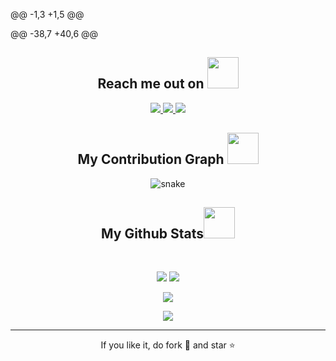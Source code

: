 @@ -1,3 +1,5 @@


<p align="center">

</p align="center">
@@ -38,7 +40,6 @@
<h2 align="center">Reach me out on <img src="https://media0.giphy.com/media/jqNPzdTTxQfOgOqpO4/source.gif" width="50"></h2>

<p align="center">

<!-- <img src="https://img.shields.io/badge/-aryan-purple?style=flat-square&logo=instagram&logoColor=white&link=https://www.instagram.com/pinkdogg307/"/> -->
<a href="mailto: aryankunwarr@gmail.com">
 <img src="https://img.shields.io/badge/-aryankunwar-c14438?style=flat-square&logo=Gmail&logoColor=white&link=mailto:aryankunwarr@gmail.com"/>
</a>
<a href="https://www.linkedin.com/in/aryan-kunwar-9a6219209/">
 <img src="https://img.shields.io/badge/-aryankunwar-blue?style=flat-square&logo=Linkedin&logoColor=white&link=https://www.linkedin.com/in/aryan-kunwar-9a6219209/"/>
</a>
 <a href="https://twitter.com/AryanKunwar10">
 <img src="https://img.shields.io/badge/-aryankunwar10-blue?style=flat-square&logo=twitter&logoColor=white&link=https://twitter.com/aryankunwar10"/>
</a>
</p>
<h2 align="center">
  My Contribution Graph <img src="https://media.giphy.com/media/xUA7aZeLE2e0P7Znz2/giphy.gif" width="50">
</h2>
<p align="center">
  <img src="https://github.com/ritik307/ritik307/raw/output/github-contribution-grid-snake.svg" alt="snake"></center>
</p>
<h2 align="center">
  My Github Stats<img src="https://media.giphy.com/media/VgCDAzcKvsR6OM0uWg/giphy.gif" width="50">
</h2>
 
<br>
<p align = "center">
  <img  src = "https://github-readme-stats.vercel.app/api?username=AryanKunwar02&show_icons=true&theme=radical&line_height=27">
  <img src = "https://github-readme-stats.vercel.app/api/top-langs/?username=AryanKunwar02&hide=html,css,java,shaderlab,kotlin,hlsl&theme=radical">
</p>
<p align = "center">
 <img  src="https://github-readme-streak-stats.herokuapp.com/?user=AryanKunwar02&show_icons=true&locale=en&layout=compact&theme=radical&line_height=0" />
</p> 
<p align = "center">
 <img src="https://activity-graph.herokuapp.com/graph?username=AryanKunwar02&theme=redical">
</p> 
<hr>
<p align="center">If you like it, do fork 🍴 and star ⭐</p>




